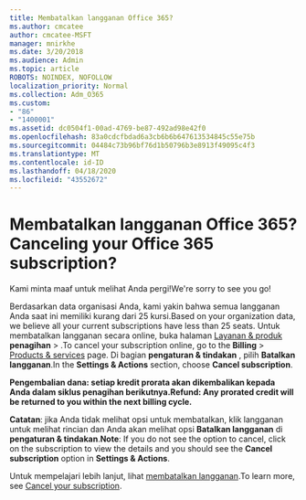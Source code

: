 ```yaml
---
title: Membatalkan langganan Office 365?
ms.author: cmcatee
author: cmcatee-MSFT
manager: mnirkhe
ms.date: 3/20/2018
ms.audience: Admin
ms.topic: article
ROBOTS: NOINDEX, NOFOLLOW
localization_priority: Normal
ms.collection: Adm_O365
ms.custom:
- "86"
- "1400001"
ms.assetid: dc0504f1-00ad-4769-be87-492ad98e42f0
ms.openlocfilehash: 83a0cdcfbdad6a3cb6b6b647613534845c55e75b
ms.sourcegitcommit: 04484c73b96bf76d1b50796b3e8913f49095c4f3
ms.translationtype: MT
ms.contentlocale: id-ID
ms.lasthandoff: 04/18/2020
ms.locfileid: "43552672"
---
```

# <a name="canceling-your-office-365-subscription"></a><span data-ttu-id="9da7f-102">Membatalkan langganan Office 365?</span><span class="sxs-lookup"><span data-stu-id="9da7f-102">Canceling your Office 365 subscription?</span></span>

<span data-ttu-id="9da7f-103">Kami minta maaf untuk melihat Anda pergi!</span><span class="sxs-lookup"><span data-stu-id="9da7f-103">We're sorry to see you go!</span></span>
  
<span data-ttu-id="9da7f-104">Berdasarkan data organisasi Anda, kami yakin bahwa semua langganan Anda saat ini memiliki kurang dari 25 kursi.</span><span class="sxs-lookup"><span data-stu-id="9da7f-104">Based on your organization data, we believe all your current subscriptions have less than 25 seats.</span></span> <span data-ttu-id="9da7f-105">Untuk membatalkan langganan secara online, buka halaman [Layanan & produk](https://go.microsoft.com/fwlink/p/?linkid=842054) **penagihan** \> .</span><span class="sxs-lookup"><span data-stu-id="9da7f-105">To cancel your subscription online, go to the **Billing** \> [Products & services](https://go.microsoft.com/fwlink/p/?linkid=842054) page.</span></span> <span data-ttu-id="9da7f-106">Di bagian **pengaturan & tindakan** , pilih **Batalkan langganan**.</span><span class="sxs-lookup"><span data-stu-id="9da7f-106">In the **Settings & Actions** section, choose **Cancel subscription**.</span></span>
  
<span data-ttu-id="9da7f-107">**Pengembalian dana: setiap kredit prorata akan dikembalikan kepada Anda dalam siklus penagihan berikutnya.**</span><span class="sxs-lookup"><span data-stu-id="9da7f-107">**Refund: Any prorated credit will be returned to you within the next billing cycle.**</span></span> 

<span data-ttu-id="9da7f-108">**Catatan**: jika Anda tidak melihat opsi untuk membatalkan, klik langganan untuk melihat rincian dan Anda akan melihat opsi **Batalkan langganan** di **pengaturan & tindakan**.</span><span class="sxs-lookup"><span data-stu-id="9da7f-108">**Note**: If you do not see the option to cancel, click on the subscription to view the details and you should see the **Cancel subscription** option in **Settings & Actions**.</span></span> 

<span data-ttu-id="9da7f-109">Untuk mempelajari lebih lanjut, lihat [membatalkan langganan](https://docs.microsoft.com/office365/admin/subscriptions-and-billing/cancel-your-subscription).</span><span class="sxs-lookup"><span data-stu-id="9da7f-109">To learn more, see [Cancel your subscription](https://docs.microsoft.com/office365/admin/subscriptions-and-billing/cancel-your-subscription).</span></span> 

